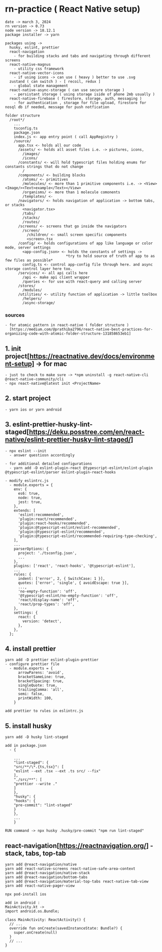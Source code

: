 # rn-practice ( React Native setup)

    date -> march 3, 2024
    rn version -> 0.73
    node version -> 18.12.1
    package installer -> yarn

    packages using ->
      husky, eslint, prettier
      react-navigation
        - for building stacks and tabs and navigating through different screens
      react-native-magnus
        - utility css framework
      react-native-vector-icons
        - if using icons -> can use ( heavy ) better to use .svg
      zustand ( can switch ) - [ recoil, redux ]
        - global state management
      react-native-async-storage ( can use secure storage )
        - persistant storage ( using storage iside of phone 2mb usually )
      react-native-firebase ( firestore, storage, auth, messaging )
        - for authentication , storage for file upload, firestore for nosql db if needed, message for push notfication

    folder structure
      /root*/
        ...
        tsconfig.ts
        package.json
        index.js <- app entry point ( call AppRegistry )
        /source/
          app.tsx <- holds all our code
          /assets/ <- holds all asset files i.e. -> pictures, icons,
            /images/
            /icons/
          /constants/ <- will hold typescript files holding enums for constants strings that do not change
            /
          /components/ <- building blocks
            /atoms/ <- primitives
            /molecules/ <- more than 1 primitive components i.e. -> <View><Image/><Text>example</Text></View>
            /organisms/ <- more than 1 molecule comonents
            /templates/ <-
          /navigators/ <- holds navigation of application -> bottom tabs, or stacks
            <navigator.tsx>
            /tabs/
            /stacks/
            /routes/
          /screens/ <- screens that go inside the navigators
            /screen/
              /children/ <- small screen specific components
              <screen>.tsx
          /config/ <- holds configurations of app like language or color mode, server settings
            <app-config.json> <- holds the constants of settings ->
                                *try to hold source of truth of app to as  few files as possible*
            config.ts <- control app-config file through here. and async storage control layer here too.
          /services/ <- all api calls here
            /api <- make api client wrapper
            /queries <- for use with react-query and calling server
          /stores/
            /modules/
          /utilities/ <- utility function of application -> little toolbox
            /helpers/
            /async-storage/

### sources

    - for atomic pattern in react-native ( folder structure )
      [https://medium.com/@prathiba2796/react-native-best-practices-for-organizing-code-with-atomic-folder-structure-131858653eb1]

## 1. init project[https://reactnative.dev/docs/environment-setup] -> for mac

    - just to check to make sure -> *npm uninstall -g react-native-cli @react-native-community/cli
    - npx react-native@latest init <ProjectName>

## 2. start project

    - yarn ios or yarn android

## 3. eslint-prettier-husky-lint-staged[https://deku.posstree.com/en/react-native/eslint-prettier-husky-lint-staged/]

    - npx eslint --init
      - answer questiosn accordingly

    - for additional detailed configurations
      - yarn add -D eslint-plugin-react @typescript-eslint/eslint-plugin @typescript-eslint/parser eslint-plugin-react-hooks

    - modify eslintrc.js
      - module.exports = {
        env: {
          es6: true,
          node: true,
          jest: true,
        },
        extends: [
          'eslint:recommended',
          'plugin:react/recommended',
          'plugin:react-hooks/recommended',
          'plugin:@typescript-eslint/eslint-recommended',
          'plugin:@typescript-eslint/recommended',
          'plugin:@typescript-eslint/recommended-requiring-type-checking',
        ],
        ...
        parserOptions: {
          project: './tsconfig.json',
          ...
        },
        plugins: ['react', 'react-hooks', '@typescript-eslint'],
        ...
        rules: {
          indent: ['error', 2, { SwitchCase: 1 }],
          quotes: ['error', 'single', { avoidEscape: true }],
          ...,
          'no-empty-function': 'off',
          '@typescript-eslint/no-empty-function': 'off',
          'react/display-name': 'off',
          'react/prop-types': 'off',
        },
        settings: {
          react: {
            version: 'detect',
          },
        },
      };

## 4. install prettier

    yarn add -D prettier eslint-plugin-prettier
    - configure prettier file
      - module.exports = {
          arrowParens: 'avoid',
          bracketSameLine: true,
          bracketSpacing: true,
          singleQuote: true,
          trailingComma: 'all',
          semi: false,
          printWidth: 100,
        }

    add prettier to rules in eslintrc.js

## 5. install husky

    yarn add -D husky lint-staged

    add in package.json
      - {

        ...
        "lint-staged": {
        "src/**/\*.{ts,tsx}": [
        "eslint --ext .tsx --ext .ts src/ --fix"
        ],
        "./src/**": [
        "prettier --write ."
        ]
        },
        "husky": {
        "hooks": {
        "pre-commit": "lint-staged"
        }
        },
        ...
        }

    RUN command -> npx husky .husky/pre-commit "npm run lint-staged"

## react-navigation[https://reactnavigation.org/] - stack, tabs, top-tab

    yarn add @react-navigation/native
    yarn add react-native-screens react-native-safe-area-context
    yarn add @react-navigation/native-stack
    yarn add @react-navigation/bottom-tabs
    yarn add @react-navigation/material-top-tabs react-native-tab-view
    yarn add react-native-pager-view

    npx pod-install ios

    add in android :
    MainActivity.kt ->
    import android.os.Bundle;

    class MainActivity: ReactActivity() {
      // ...
      override fun onCreate(savedInstanceState: Bundle?) {
        super.onCreate(null)
      }
      // ...
    }
